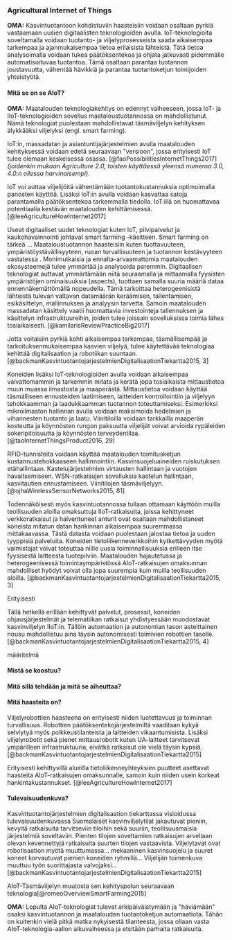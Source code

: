 
### Agricultural Internet of Things

**OMA:** Kasvintuotantoon kohdistuviin haasteisiin voidaan osaltaan pyrkiä vastaamaan uusien digitaalisten teknologioiden avulla. IoT-teknologioita soveltamalla voidaan tuotanto- ja viljelyprosesseista saada aikaisempaa tarkempaa ja ajanmukaisempaa tietoa erilaisista lähteistä. Tätä tietoa analysoimalla voidaan tukea päätöksentekoa ja ohjata jatkuvasti pidemmälle automatisoituvaa tuotantoa. Tämä osaltaan parantaa tuotannon joustavuutta, vähentää hävikkiä ja parantaa tuotantoketjun toimijoiden yhteistyötä.

#### Mitä se on se AIoT?

**OMA:** Maatalouden teknologiakehitys on edennyt vaiheeseen, jossa IoT- ja IIoT-teknologioiden sovellus maataloustuotannossa on mahdollistunut. Nämä teknologiat puolestaan mahdollistavat täsmäviljelyn kehityksen älykkääksi viljelyksi (engl. smart farming). 

IoT:in, massadatan ja asiantuntijajärjestelmien avulla maatalouden kehityksessä voidaan edetä seuraavaan "versioon", jossa erityisesti IoT tulee olemaan keskeisessä osassa. [@faoPossibilitiesInternetThings2017] *(joidenkin mukaan Agriculture 2.0, toisten käyttäessä yleensä numeroa 3.0, 4.0:n ollessa harvinaisempi)*. 

IoT voi auttaa viljelijöitä vähentämään tuotantokustannuksia optimoimalla panosten käyttöä. Lisäksi IoT:in avulla voidaan kasvattaa satoja parantamalla päätöksentekoa tarkemmalla tiedolla. IoT:illä on huomattavaa potentiaalia kestävän maatalouden kehittämisessä. [@leeAgricultureHowInternet2017]

Useat digitaaliset uudet teknologiat kuten IoT, pilvipalvelut ja kaukohavainnointi johtavat smart farming -käsitteen. Smart farming on tärkeä ... Maataloustuotannon haasteisiin kuten tuottavuuteen, ympäristöystävällisyyteen, ruoan turvallisuuteen ja tuotannon kestävyyteen vastatessa . Monimutkaisia ja ennalta-arvaamattomia maatalouden ekosysteemejä tulee ymmärtää ja analysoida paremmin. Digitaalisen teknologiat auttavat ymmärtämään niitä seuraamalla ja mittaamalla fyysisten ympäristöjen ominaisuuksia (aspects), tuottaen samalla suuria määriä dataa ennennäkemättömällä nopeudella. Tämä tarkoittaa heterogeenisistä lähteistä tulevan valtavan datamäärän keräämisen, tallentamisen, esikäsittelyn, mallinnuksen ja analyysin tarvetta. Samoin maatalouden massadatan käsittely vaatii huomattavia investointeja tallennuksen ja käsittelyn infrastruktuureihin, joiden tulee joissain sovelluksissa toimia lähes tosiaikaisesti. [@kamilarisReviewPracticeBig2017]

Jotta voitaisiin pyrkiä kohti aikaisempaa tarkempaa, täsmällisempää ja tarkoituksenmukaisempaa kasvien viljelyä, tulee käytettävää teknologiaa kehittää digitalisaation ja robotiikan suuntaan. [@backmanKasvintuotantojarjestelmienDigitalisaationTiekartta2015, 3]

Koneiden lisäksi IoT-teknologioiden avulla voidaan aikaisempaa vaivattomammin ja tarkemmin mitata ja kerätä jopa tosiaikaista mittaustietoa muun muassa ilmastosta ja maaperästä. Mittaustietoa voidaan käyttää täsmälliseen ennusteiden laatimiseen, laitteiden kontrollointiin ja viljelyyn tehokkaamman ja laadukkaamman tuotannon toteuttamiseksi. Esimerkiksi mikroilmaston hallinnan avulla voidaan maksimoida hedelmien ja vihannesten tuotanto ja laatu. Viinitiloilla voidaan tarkkailla maaperän kosteutta ja köynnösten rungon paksuutta viljelijät voivat arvioida rypäleiden sokeripitoisuutta ja köynnösten terveydentilaa. [@taoInternetThingsProduct2016, 29]

RFID-tunnisteita voidaan käyttää maatalouden toimitusketjun kustannustehokkaaseen hallinnointiin. Kasvinsuojeluaineiden ruiskutuksen etähallintaan. Kastelujärjestelmien virtausten hallintaan ja vuotojen havaitsemiseen. WSN-ratkaisujen sovelluksia kastelun hallintaan, kasvitautien ennustamiseen. Viinitilojen täsmäviljelyyn. [@ojhaWirelessSensorNetworks2015, 81]

Todennäköisesti myös kasvintuotannossa tullaan ottamaan käyttöön muilla teollisuuden aloilla omaksuttuja IIoT-ratkaisuita, joissa kehittyneet verkkoratkaisut ja halventuneet anturit ovat osaltaan mahdollistaneet koneista mitatun datan hankinnan aikaisempaa suuremmassa mittakaavassa. Tästä datasta voidaan puolestaan jalostaa tietoa ja uuden tyyppisiä palveluita. Koneiden tietoliikenneverkkoihin kytkettävyyden myötä valmistajat voivat toteuttaa niille uusia toiminnallisuuksia erilleen itse fyysisestä laitteesta tuotepilviin. Maatalouden hajautetussa ja heterogeenisessä toimintaympäristössä AIoT-ratkaisujen omaksunnan mahdolliset hyödyt voivat olla jopa suurempia kuin muilla teollisuuden aloilla. [@backmanKasvintuotantojarjestelmienDigitalisaationTiekartta2015, 3]

Erityisesti 

Tällä hetkellä erillään kehittyvät palvelut, prosessit, koneiden ohjausjärjestelmät ja telematiikan ratkaisut yhdistyessään muodostavat kasvinviljelyn IIoT:in. Tällöin automaation ja autonomian tason asteittainen nousu mahdollistuu aina täysin autonomisesti toimivien robottien tasolle. [@backmanKasvintuotantojarjestelmienDigitalisaationTiekartta2015, 4]


määritelmä

#### Mistä se koostuu?



#### Mitä sillä tehdään ja mitä se aiheuttaa?



#### Mitä haasteita on?

Viljelyrobottien haasteena on erityisesti niiden luotettavuus ja toiminnan turvallisuus. Robottien päätöksentekojärjestelmiltä vaaditaan kykyä selviytyä myös poikkeustilanteista ja laitteiden vikaantumisista. Lisäksi viljelyrobotit sekä pienet mittausrobotit kuten UA-laitteet tarvitsevat ympärilleen infrastruktuuria, eivätkä ratkaisut ole vielä täysin kypsiä. [@backmanKasvintuotantojarjestelmienDigitalisaationTiekartta2015]

Erityisesti kehittyvillä alueilla tietoliikenneyhteyksien puutteet asettavat haasteita AIoT-ratkaisujen omaksunnalle, samoin kuin niiden usein korkeat hankintakustannukset.  [@leeAgricultureHowInternet2017]

#### Tulevaisuudenkuva?

Kasvintuotantojärjestelmien digitalisaation tiekarttassa visioidussa tulevaisuudenkuvassa Suomalaiset kasvinviljelytilat jakautuvat pieniin, kevyitä ratkaisuita tarvitseviin tiloihin sekä suuriin, teollisuusmaisia järjestelmiä soveltaviin. Pienten tilojen soveltamien ratkaisujen arvellaan olevan kevennettyjä ratkaisuita suurten tilojen vastaavista. 
Viljelytavat ovat robotisaation myötä muuttumassa...
mekaaninen kasvinsuojelu ja suuret koneet korvautuvat pienien koneiden ryhmillä...
Viljelijän toimenkuva muuttuu työn suorittajasta valvojaksi... [@backmanKasvintuotantojarjestelmienDigitalisaationTiekartta2015]



AIoT-Täsmäviljelyn muutosta sen kehityspolun seuraavaan teknologia[@romeoOverviewSmartFarming2015]








**OMA:** Lopulta AIoT-teknologiat tulevat arkipäiväistymään ja "häviämään" osaksi kasvintuotannon ja maatalouden tuotantoketjun automaatiota. Tähän on kuitenkin vielä pitkä matka nykyisestä tilanteesta, jossa ollaan vasta AIoT-teknologia-aallon alkuvaiheessa ja etsitään parhaita ratkaisuita.